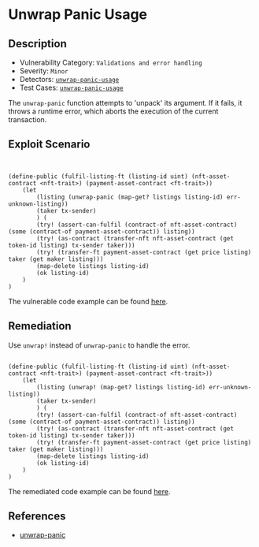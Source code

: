 # Unwrap Panic Usage 
## Description
- Vulnerability Category: `Validations and error handling`
- Severity: `Minor`
- Detectors: [`unwrap-panic-usage`](https://github.com/CoinFabrik/stacy/blob/main/src/stacy_analyzer/detectors/UnwrapPanicUsage.py)
- Test Cases: [`unwrap-panic-usage`](https://github.com/CoinFabrik/stacy/tree/main/tests/unwrap_panic_usage)

The `unwrap-panic` function attempts to 'unpack' its argument. If it fails, it throws a runtime error, which aborts the execution of the current transaction.

## Exploit Scenario

```clarity


(define-public (fulfil-listing-ft (listing-id uint) (nft-asset-contract <nft-trait>) (payment-asset-contract <ft-trait>))
	(let 
        (listing (unwrap-panic (map-get? listings listing-id) err-unknown-listing))
		(taker tx-sender)
		) (
		(try! (assert-can-fulfil (contract-of nft-asset-contract) (some (contract-of payment-asset-contract)) listing))
		(try! (as-contract (transfer-nft nft-asset-contract (get token-id listing) tx-sender taker)))
		(try! (transfer-ft payment-asset-contract (get price listing) taker (get maker listing)))
		(map-delete listings listing-id)
		(ok listing-id)
	)
)

```


The vulnerable code example can be found [here](https://github.com/CoinFabrik/stacy/blob/main/tests/unwrap_panic_usage/vulnerable-example/unwrap_panic.clar).

## Remediation

Use `unwrap!` instead of `unwrap-panic` to handle the error.

```clarity

(define-public (fulfil-listing-ft (listing-id uint) (nft-asset-contract <nft-trait>) (payment-asset-contract <ft-trait>))
	(let 
        (listing (unwrap! (map-get? listings listing-id) err-unknown-listing))
		(taker tx-sender)
		) (
		(try! (assert-can-fulfil (contract-of nft-asset-contract) (some (contract-of payment-asset-contract)) listing))
		(try! (as-contract (transfer-nft nft-asset-contract (get token-id listing) tx-sender taker)))
		(try! (transfer-ft payment-asset-contract (get price listing) taker (get maker listing)))
		(map-delete listings listing-id)
		(ok listing-id)
	)
)
```

The remediated code example can be found [here](https://github.com/CoinFabrik/stacy/blob/main/tests/unwrap_panic_usage/remediated-example/unwrap_panic.clar).



## References
- [unwrap-panic](https://docs.stacks.co/clarity/functions#unwrap-panic)
